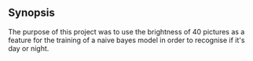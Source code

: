 ## Synopsis
The purpose of this project was to use the brightness of 40 pictures as a feature for the training of a naive bayes model in order to recognise if it's day or night.
